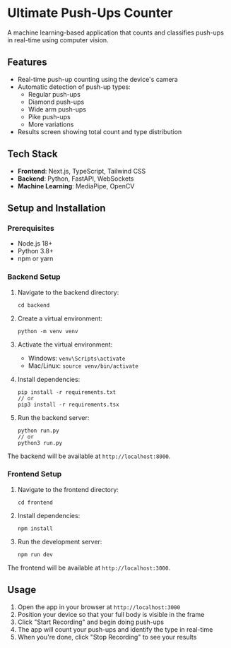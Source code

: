 # Ultimate Push-Ups Counter

A machine learning-based application that counts and classifies push-ups in real-time using computer vision.

## Features

- Real-time push-up counting using the device's camera
- Automatic detection of push-up types:
  - Regular push-ups
  - Diamond push-ups
  - Wide arm push-ups
  - Pike push-ups
  - More variations
- Results screen showing total count and type distribution

## Tech Stack

- **Frontend**: Next.js, TypeScript, Tailwind CSS
- **Backend**: Python, FastAPI, WebSockets
- **Machine Learning**: MediaPipe, OpenCV

## Setup and Installation

### Prerequisites

- Node.js 18+
- Python 3.8+
- npm or yarn

### Backend Setup

1. Navigate to the backend directory:
   ```
   cd backend
   ```

2. Create a virtual environment:
   ```
   python -m venv venv
   ```

3. Activate the virtual environment:
   - Windows: `venv\Scripts\activate`
   - Mac/Linux: `source venv/bin/activate`

4. Install dependencies:
   ```
   pip install -r requirements.txt
   // or
   pip3 install -r requirements.tsx
   ```

5. Run the backend server:
   ```
   python run.py
   // or
   python3 run.py
   ```

The backend will be available at `http://localhost:8000`.

### Frontend Setup

1. Navigate to the frontend directory:
   ```
   cd frontend
   ```

2. Install dependencies:
   ```
   npm install
   ```

3. Run the development server:
   ```
   npm run dev
   ```

The frontend will be available at `http://localhost:3000`.

## Usage

1. Open the app in your browser at `http://localhost:3000`
2. Position your device so that your full body is visible in the frame
3. Click "Start Recording" and begin doing push-ups
4. The app will count your push-ups and identify the type in real-time
5. When you're done, click "Stop Recording" to see your results
 

